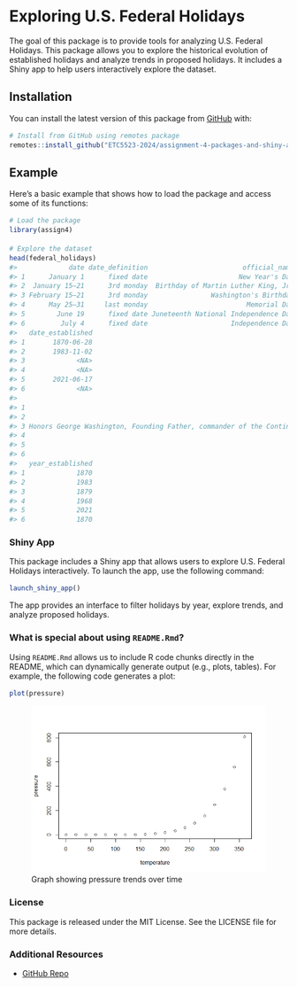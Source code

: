 
<!-- README.md is generated from README.Rmd. Please edit that file -->

# Exploring U.S. Federal Holidays

<!-- badges: start -->
<!-- badges: end -->

The goal of this package is to provide tools for analyzing U.S. Federal
Holidays. This package allows you to explore the historical evolution of
established holidays and analyze trends in proposed holidays. It
includes a Shiny app to help users interactively explore the dataset.

## Installation

You can install the latest version of this package from
[GitHub](https://github.com/ETC5523-2024/assignment-4-packages-and-shiny-apps-xiaoranzhong0924)
with:

``` r
# Install from GitHub using remotes package
remotes::install_github("ETC5523-2024/assignment-4-packages-and-shiny-apps-xiaoranzhong0924")
```

## Example

Here’s a basic example that shows how to load the package and access
some of its functions:

``` r
# Load the package
library(assign4)

# Explore the dataset
head(federal_holidays)
#>             date date_definition                        official_name
#> 1      January 1      fixed date                       New Year's Day
#> 2  January 15–21      3rd monday  Birthday of Martin Luther King, Jr.
#> 3 February 15–21      3rd monday                Washington's Birthday
#> 4      May 25–31     last monday                         Memorial Day
#> 5        June 19      fixed date Juneteenth National Independence Day
#> 6         July 4      fixed date                     Independence Day
#>   date_established
#> 1       1870-06-28
#> 2       1983-11-02
#> 3             <NA>
#> 4             <NA>
#> 5       2021-06-17
#> 6             <NA>
#>                                                                                                                                                                                                                                                                                                                                                                                                                                                                                                                                                                                                        details
#> 1                                                                                                                                                                                                      Celebrates the beginning of the Gregorian calendar year. Festivities include counting down to 12:00 midnight on the preceding night, New Year's Eve, often with fireworks displays and parties. The ball drop at Times Square in New York City, broadcast live on television nationwide, has become a national New Year's festivity. Serves as the traditional end of the Christmas and holiday season.
#> 2                                                                                                                                                                                                       Honors Dr. Martin Luther King Jr., a civil rights leader who was born on January 15, 1929. Some municipalities hold parades, and since the 1994 King Holiday and Service Act, it has become a day of citizen action volunteer service, sometimes referred to as the MLK Day of Service. The holiday is observed on the third Monday of January, and is combined with other holidays in several states.
#> 3 Honors George Washington, Founding Father, commander of the Continental Army, and the first U.S. president, who was born on February 22, 1732. In 1968, the Uniform Monday Holiday Act shifted the date of the commemoration from February 22 to the third Monday in February, meaning the observed holiday never falls on Washington's actual birthday. Because of this, combined with the fact that Abraham Lincoln's birthday falls on February 12, many now refer to this holiday as "Presidents' Day" and consider it a day honoring all American presidents. The official name has never been changed.
#> 4                                                                                                                                                                                                                                                                                             Honors U.S. military personnel who have fought and died while serving in the United States Armed Forces. Many municipalities hold parades with marching bands and an overall military theme, and the day marks the unofficial beginning of the summer season. The holiday is observed on the last Monday in May.
#> 5                                                                                                                                                                                                              Commemorates the emancipation of enslaved people in the United States on the anniversary of the 1865 date when emancipation was announced in Galveston, Texas. Celebratory traditions often include readings of the Emancipation Proclamation, singing traditional songs, rodeos, street fairs, family reunions, cookouts, park parties, historical reenactments, and Miss Juneteenth contests.
#> 6                                                                                                                                                                                                                                                                                                                                       Celebrates the 1776 adoption of the Declaration of Independence from British rule. Parades, picnics, and cookouts are held during the day and fireworks are set off at night. On the day before this holiday, the stock market trading session ends three hours early.
#>   year_established
#> 1             1870
#> 2             1983
#> 3             1879
#> 4             1968
#> 5             2021
#> 6             1870
```

### Shiny App

This package includes a Shiny app that allows users to explore U.S.
Federal Holidays interactively. To launch the app, use the following
command:

``` r
launch_shiny_app()
```

The app provides an interface to filter holidays by year, explore
trends, and analyze proposed holidays.

### What is special about using `README.Rmd`?

Using `README.Rmd` allows us to include R code chunks directly in the
README, which can dynamically generate output (e.g., plots, tables). For
example, the following code generates a plot:

``` r
plot(pressure)
```

<figure>
<img src="man/figures/README-pressure-1.png"
alt="Graph showing pressure trends over time" />
<figcaption aria-hidden="true">Graph showing pressure trends over
time</figcaption>
</figure>

### License

This package is released under the MIT License. See the LICENSE file for
more details.

### Additional Resources

- [GitHub
  Repo](https://github.com/ETC5523-2024/assignment-4-packages-and-shiny-apps-xiaoranzhong0924)
